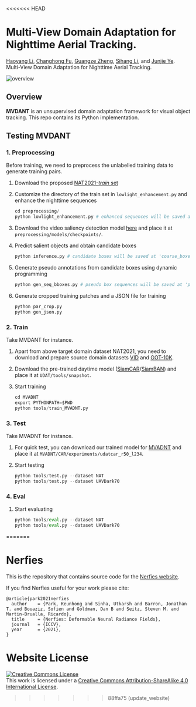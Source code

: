 <<<<<<< HEAD
# Multi-View Domain Adaptation for Nighttime Aerial Tracking. 

[Haoyang Li](https://vision4robotics.github.io/), [Changhong Fu](https://vision4robotics.github.io/authors/changhong-fu/), [Guangze Zheng](https://zhengguangze.netlify.app/), [Sihang Li](https://vision4robotics.github.io/), and [Junjie Ye](https://jayye99.github.io/). Multi-View Domain Adaptation for Nighttime Aerial Tracking. 


![overview](https://github.com/LiHaoyang0616/MVDANT/blob/main/fig/overview.png)

## Overview

**MVDANT** is an unsupervised domain adaptation framework for visual object tracking. This repo contains its Python implementation.

## Testing MVDANT

### 1. Preprocessing

Before training, we need to preprocess the unlabelled training data to generate training pairs.

1. Download the proposed [NAT2021-*train* set](https://vision4robotics.github.io/NAT2021/)

2. Customize the directory of the train set in `lowlight_enhancement.py` and enhance the nighttime sequences

   ```python
   cd preprocessing/
   python lowlight_enhancement.py # enhanced sequences will be saved at '/YOUR/PATH/NAT2021/train/data_seq_enhanced/'
   ```

3. Download the video saliency detection model [here](https://drive.google.com/file/d/1Fuw3oC86AqZhH5F3pko_aqAMhPtQyt6j/view?usp=sharing) and place it at `preprocessing/models/checkpoints/`.

4. Predict salient objects and obtain candidate boxes

   ``` python
   python inference.py # candidate boxes will be saved at 'coarse_boxes/' as .npy
   ```

5. Generate pseudo annotations from candidate boxes using dynamic programming

   ``` python
   python gen_seq_bboxes.py # pseudo box sequences will be saved at 'pseudo_anno/'
   ```

6. Generate cropped training patches and a JSON file for training

   ``` py
   python par_crop.py
   python gen_json.py
   ```

### 2. Train

Take MVDANT for instance.

1. Apart from above target domain dataset NAT2021, you need to download and prepare source domain datasets [VID](https://image-net.org/challenges/LSVRC/2017/) and [GOT-10K](http://got-10k.aitestunion.com/downloads).

2. Download the pre-trained daytime model ([SiamCAR](https://drive.google.com/drive/folders/11Jimzxj9QONOACJBKzMQ9La6GZhA73QD?usp=sharing)/[SiamBAN](https://drive.google.com/drive/folders/17Uz3dZFOtx-uU7J4t48_nAfPXvNsQAAq?usp=sharing)) and place it at `UDAT/tools/snapshot`.

3. Start training

   ``` python
   cd MVADNT
   export PYTHONPATH=$PWD
   python tools/train_MVADNT.py
   ```

### 3. Test
Take MVADNT for instance.
1. For quick test, you can download our trained model for [MVADNT](https://drive.google.com/file/d/1DccbQ4nh2rlni8RVykTNzuHXJgSvNE4G/view?usp=sharing) and place it at `MVADNT/CAR/experiments/udatcar_r50_l234`.

2. Start testing

    ```python
    python tools/test.py --dataset NAT 
    python tools/test.py --dataset UAVDark70
    ```

### 4. Eval

1. Start evaluating
    ``` python
    python tools/eval.py --dataset NAT
    python tools/eval.py --dataset UAVDark70
    ```
=======
# Nerfies

This is the repository that contains source code for the [Nerfies website](https://nerfies.github.io).

If you find Nerfies useful for your work please cite:
```
@article{park2021nerfies
  author    = {Park, Keunhong and Sinha, Utkarsh and Barron, Jonathan T. and Bouaziz, Sofien and Goldman, Dan B and Seitz, Steven M. and Martin-Brualla, Ricardo},
  title     = {Nerfies: Deformable Neural Radiance Fields},
  journal   = {ICCV},
  year      = {2021},
}
```

# Website License
<a rel="license" href="http://creativecommons.org/licenses/by-sa/4.0/"><img alt="Creative Commons License" style="border-width:0" src="https://i.creativecommons.org/l/by-sa/4.0/88x31.png" /></a><br />This work is licensed under a <a rel="license" href="http://creativecommons.org/licenses/by-sa/4.0/">Creative Commons Attribution-ShareAlike 4.0 International License</a>.
>>>>>>> 88ffa75 (update_website)
